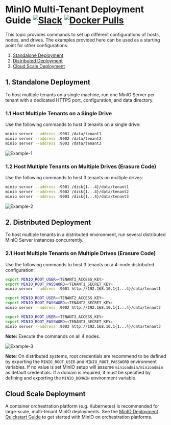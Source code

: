 # MinIO Multi-Tenant Deployment Guide [![Slack](https://slack.min.io/slack?type=svg)](https://slack.min.io) [![Docker Pulls](https://img.shields.io/docker/pulls/minio/minio.svg?maxAge=604800)](https://hub.docker.com/r/minio/minio/)

This topic provides commands to set up different configurations of hosts, nodes, and drives. The examples provided here can be used as a starting point for other configurations.

1. [Standalone Deployment](#standalone-deployment)
2. [Distributed Deployment](#distributed-deployment)
3. [Cloud Scale Deployment](#cloud-scale-deployment)

## 1. Standalone Deployment

To host multiple tenants on a single machine, run one MinIO Server per tenant with a dedicated HTTPS port, configuration, and data directory.

### 1.1 Host Multiple Tenants on a Single Drive

Use the following commands to host 3 tenants on a single drive:

```sh
minio server --address :9001 /data/tenant1
minio server --address :9002 /data/tenant2
minio server --address :9003 /data/tenant3
```

![Example-1](https://github.com/minio/minio/blob/master/docs/screenshots/Example-1.jpg?raw=true)

### 1.2 Host Multiple Tenants on Multiple Drives (Erasure Code)

Use the following commands to host 3 tenants on multiple drives:

```sh
minio server --address :9001 /disk{1...4}/data/tenant1
minio server --address :9002 /disk{1...4}/data/tenant2
minio server --address :9003 /disk{1...4}/data/tenant3
```

![Example-2](https://github.com/minio/minio/blob/master/docs/screenshots/Example-2.jpg?raw=true)

## 2. Distributed Deployment

To host multiple tenants in a distributed environment, run several distributed MinIO Server instances concurrently.

### 2.1 Host Multiple Tenants on Multiple Drives (Erasure Code)

Use the following commands to host 3 tenants on a 4-node distributed configuration:

```sh
export MINIO_ROOT_USER=<TENANT1_ACCESS_KEY>
export MINIO_ROOT_PASSWORD=<TENANT1_SECRET_KEY>
minio server --address :9001 http://192.168.10.1{1...4}/data/tenant1

export MINIO_ROOT_USER=<TENANT2_ACCESS_KEY>
export MINIO_ROOT_PASSWORD=<TENANT2_SECRET_KEY>
minio server --address :9002 http://192.168.10.1{1...4}/data/tenant2

export MINIO_ROOT_USER=<TENANT3_ACCESS_KEY>
export MINIO_ROOT_PASSWORD=<TENANT3_SECRET_KEY>
minio server --address :9003 http://192.168.10.1{1...4}/data/tenant3
```

**Note:** Execute the commands on all 4 nodes.

![Example-3](https://github.com/minio/minio/blob/master/docs/screenshots/Example-3.jpg?raw=true)

**Note**: On distributed systems, root credentials are recommend to be defined by exporting the `MINIO_ROOT_USER` and  `MINIO_ROOT_PASSWORD` environment variables. If no value is set MinIO setup will assume `minioadmin/minioadmin` as default credentials. If a domain is required, it must be specified by defining and exporting the `MINIO_DOMAIN` environment variable.

## Cloud Scale Deployment

A container orchestration platform (e.g. Kubernetes) is recommended for large-scale, multi-tenant MinIO deployments. See the [MinIO Deployment Quickstart Guide](https://docs.min.io/docs/minio-deployment-quickstart-guide) to get started with MinIO on orchestration platforms.
